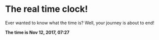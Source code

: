 # The real time clock!

Ever wanted to know what the time is? Well, your journey is about to end!

**The time is Nov 12, 2017, 07:27**
